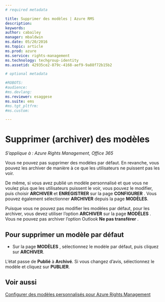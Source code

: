 ```yaml
---
# required metadata

title: Supprimer des modèles | Azure RMS
description:
keywords:
author: cabailey
manager: mbaldwin
ms.date: 05/20/2016
ms.topic: article
ms.prod: azure
ms.service: rights-management
ms.technology: techgroup-identity
ms.assetid: 42935ce2-879c-4168-aef9-9a88f72b15b2

# optional metadata

#ROBOTS:
#audience:
#ms.devlang:
ms.reviewer: esaggese
ms.suite: ems
#ms.tgt_pltfrm:
#ms.custom:

---
```



# Supprimer (archiver) des modèles

*S’applique à : Azure Rights Management, Office 365*

Vous ne pouvez pas supprimer des modèles par défaut. En revanche, vous pouvez les archiver de manière à ce que les utilisateurs ne puissent pas les voir.

De même, si vous avez publié un modèle personnalisé et que vous ne voulez plus que les utilisateurs puissent le voir, vous pouvez le modifier, puis choisir **ARCHIVER** et **ENREGISTRER** sur la page **CONFIGURER** . Vous pouvez également sélectionner **ARCHIVER** depuis la page **MODÈLES**.

Puisque vous ne pouvez pas modifier les modèles par défaut, pour les archiver, vous devez utiliser l’option **ARCHIVER** sur la page **MODÈLES** . Vous ne pouvez pas archiver l’option Outlook **Ne pas transférer** .

## Pour supprimer un modèle par défaut

-   Sur la page **MODÈLES** , sélectionnez le modèle par défaut, puis cliquez sur **ARCHIVER**.

L’état passe de **Publié** à **Archivé**. Si vous changez d’avis, sélectionnez le modèle et cliquez sur **PUBLIER**.



## Voir aussi
[Configurer des modèles personnalisés pour Azure Rights Management](configure-custom-templates.md)

<!--HONumber=May16_HO3-->


